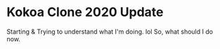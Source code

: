 # Kokoa Clone 2020 Update

Starting & Trying to understand what I'm doing. lol
So, what should I do now.
